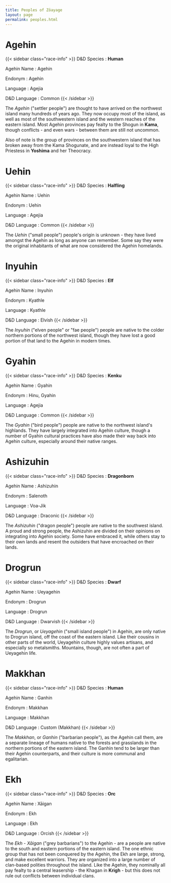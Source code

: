 ```yaml
---
title: Peoples of Zōayage
layout: page
permalink: peoples.html
---
```


# Agehin

{{< sidebar class="race-info" >}}
D&D Species
: **Human**

Agehin Name
: Agehin

Endonym
: Agehin

Language
: Agejia

D&D Language
: Common
{{< /sidebar >}}

The _Agehin_ ("settler people") are thought to have arrived on the northwest
island many hundreds of years ago. They now occupy most of the island, as well
as most of the southwestern island and the western reaches of the eastern
island. Most Agehin provinces pay fealty to the Shogun in **Kama**, though
conflicts - and even wars - between them are still not uncommon.

Also of note is the group of provinces on the southwestern island that has
broken away from the Kama Shogunate, and are instead loyal to the High
Priestess in **Yoshima** and her Theocracy.

# Uehin

{{< sidebar class="race-info" >}}
D&D Species
: **Halfling**

Agehin Name
: Uehin

Endonym
: Uehin

Language
: Agejia

D&D Language
: Common
{{< /sidebar >}}

The _Uehin_ ("small people") people's origin is unknown - they have lived
amongst the Agehin as long as anyone can remember. Some say they were the
original inhabitants of what are now considered the Agehin homelands.

# Inyuhin

{{< sidebar class="race-info" >}}
D&D Species
: **Elf**

Agehin Name
: Inyuhin

Endonym
: Kyathle

Language
: Kyathle

D&D Language
: Elvish
{{< /sidebar >}}

The _Inyuhin_ ("elven people" or "fae people") people are native to the colder
northern portions of the northwest island, though they have lost a good portion
of that land to the Agehin in modern times.

# Gyahin

{{< sidebar class="race-info" >}}
D&D Species
: **Kenku**

Agehin Name
: Gyahin

Endonym
: Hinu, Gyahin

Language
: Agejia

D&D Language
: Common
{{< /sidebar >}}

The _Gyahin_ ("bird people") people are native to the northwest island's
highlands. They have largely integrated into Agehin culture, though a number of
Gyahin cultural practices have also made their way back into Agehin culture,
especially around their native ranges.

# Ashizuhin

{{< sidebar class="race-info" >}}
D&D Species
: **Dragonborn**

Agehin Name
: Ashizuhin

Endonym
: Salenoth

Language
: Voa-Jik

D&D Language
: Draconic
{{< /sidebar >}}

The _Ashizuhin_ ("dragon people") people are native to the southwest island. A
proud and strong people, the Ashizuhin are divided on their opinions on
integrating into Agehin society. Some have embraced it, while others stay to
their own lands and resent the outsiders that have encroached on their lands.

# Drogrun

{{< sidebar class="race-info" >}}
D&D Species
: **Dwarf**

Agehin Name
: Ueyagehin

Endonym
: Drogrun

Language
: Drogrun

D&D Language
: Dwarvish
{{< /sidebar >}}

The _Drogrun_, or _Ueyagehin_ ("small island people") in Agehin, are only native
to Drogrun island, off the coast of the eastern island. Like their cousins in
other parts of the world, Ueyagehin culture highly values artisans, and
especially so metalsmiths. Mountains, though, are not often a part of Ueyagehin
life.

# Makkhan

{{< sidebar class="race-info" >}}
D&D Species
: **Human**

Agehin Name
: Ganhin

Endonym
: Makkhan

Language
: Makkhan

D&D Language
: Custom (Makkhan)
{{< /sidebar >}}

The _Makkhan_, or _Ganhin_ ("barbarian people"), as the Agehin call them, are a
separate lineage of humans native to the forests and grasslands in the northern
portions of the eastern island. The Ganhin tend to be larger than their Agehin
counterparts, and their culture is more communal and egalitarian.

# Ekh

{{< sidebar class="race-info" >}}
D&D Species
: **Orc**

Agehin Name
: Xāigan

Endonym
: Ekh

Language
: Ekh

D&D Language
: Orcish
{{< /sidebar >}}

The _Ekh_ - _Xāigan_ ("grey barbarians") to the Agehin - are a people are
native to the south and eastern portions of the eastern island. The one ethnic
group that has not been conquered by the Agehin, the Ekh are large, strong, and
make excellent warriors. They are organized into a large number of clan-based
polities throughout the island. Like the Agehin, they nominally all pay fealty
to a central leasership - the Khagan in **Krigh** - but this does not rule out
conflicts between individual clans.

